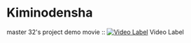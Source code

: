 # Kiminodensha
master 32's project
demo movie :: 
[![Video Label](http://img.youtube.com/vi/Dwukzfs52Xs/0.jpg)](https://www.youtube.com/embed/Dwukzfs52Xs) Video Label
